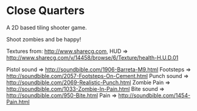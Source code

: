 Close Quarters
==============

A 2D based tiling shooter game.

Shoot zombies and be happy!

Textures from: http://www.sharecg.com,
HUD => http://www.sharecg.com/v/14458/browse/6/Texture/health-H.U.D.01

Pistol sound => http://soundbible.com/1906-Barreta-M9.html
Footsteps => http://soundbible.com/2057-Footsteps-On-Cement.html
Punch sound => http://soundbible.com/2069-Realistic-Punch.html
Zombie Pain => http://soundbible.com/1033-Zombie-In-Pain.html
Bite sound => http://soundbible.com/950-Bite.html
Pain => http://soundbible.com/1454-Pain.html